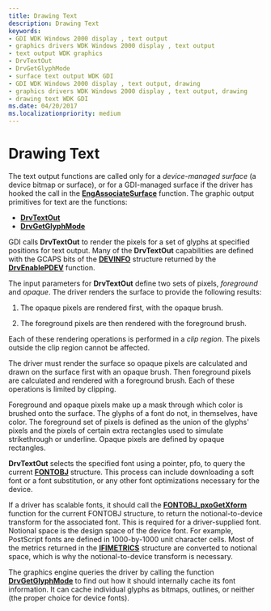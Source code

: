 ```yaml
---
title: Drawing Text
description: Drawing Text
keywords:
- GDI WDK Windows 2000 display , text output
- graphics drivers WDK Windows 2000 display , text output
- text output WDK graphics
- DrvTextOut
- DrvGetGlyphMode
- surface text output WDK GDI
- GDI WDK Windows 2000 display , text output, drawing
- graphics drivers WDK Windows 2000 display , text output, drawing
- drawing text WDK GDI
ms.date: 04/20/2017
ms.localizationpriority: medium
---
```


# Drawing Text

The text output functions are called only for a *device-managed surface* (a device bitmap or surface), or for a GDI-managed surface if the driver has hooked the call in the [**EngAssociateSurface**](/windows/win32/api/winddi/nf-winddi-engassociatesurface) function. The graphic output primitives for text are the functions:

* [**DrvTextOut**](/windows/win32/api/winddi/nf-winddi-drvtextout)
* [**DrvGetGlyphMode**](/windows/win32/api/winddi/nf-winddi-drvgetglyphmode)

GDI calls **DrvTextOut** to render the pixels for a set of glyphs at specified positions for text output. Many of the **DrvTextOut** capabilities are defined with the GCAPS bits of the [**DEVINFO**](/windows/win32/api/winddi/ns-winddi-devinfo) structure returned by the [**DrvEnablePDEV**](/windows/win32/api/winddi/nf-winddi-drvenablepdev) function.

The input parameters for **DrvTextOut** define two sets of pixels, *foreground* and *opaque*. The driver renders the surface to provide the following results:

1. The opaque pixels are rendered first, with the opaque brush.

2. The foreground pixels are then rendered with the foreground brush.

Each of these rendering operations is performed in a *clip region*. The pixels outside the clip region cannot be affected.

The driver must render the surface so opaque pixels are calculated and drawn on the surface first with an opaque brush. Then foreground pixels are calculated and rendered with a foreground brush. Each of these operations is limited by clipping.

Foreground and opaque pixels make up a mask through which color is brushed onto the surface. The glyphs of a font do not, in themselves, have color. The foreground set of pixels is defined as the union of the glyphs' pixels and the pixels of certain extra rectangles used to simulate strikethrough or underline. Opaque pixels are defined by opaque rectangles.

**DrvTextOut** selects the specified font using a pointer, pfo, to query the current [**FONTOBJ**](/windows/win32/api/winddi/ns-winddi-fontobj) structure. This process can include downloading a soft font or a font substitution, or any other font optimizations necessary for the device.

If a driver has scalable fonts, it should call the [**FONTOBJ_pxoGetXform**](/windows/win32/api/winddi/nf-winddi-fontobj_pxogetxform) function for the current FONTOBJ structure, to return the notional-to-device transform for the associated font. This is required for a driver-supplied font. Notional space is the design space of the device font. For example, PostScript fonts are defined in 1000-by-1000 unit character cells. Most of the metrics returned in the [**IFIMETRICS**](/windows/win32/api/winddi/ns-winddi-ifimetrics) structure are converted to notional space, which is why the notional-to-device transform is necessary.

The graphics engine queries the driver by calling the function [**DrvGetGlyphMode**](/windows/win32/api/winddi/nf-winddi-drvgetglyphmode) to find out how it should internally cache its font information. It can cache individual glyphs as bitmaps, outlines, or neither (the proper choice for device fonts).
